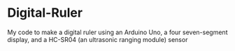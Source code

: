 # Digital-Ruler
My code to make a digital ruler using an Arduino Uno, a four seven-segment display, and a HC-SR04 (an ultrasonic ranging module) sensor
